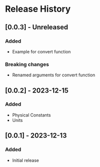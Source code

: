 # Release History

## [0.0.3] - Unreleased
### Added
* Example for convert function
### Breaking changes
* Renamed arguments for convert function

## [0.0.2] - 2023-12-15
### Added
* Physical Constants
* Units

## [0.0.1] - 2023-12-13
### Added
* Initial release
